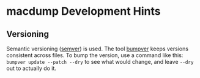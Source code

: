# macdump Development Hints

## Versioning

Semantic versioning ([semver](https://semver.org/)) is used.
The tool [bumpver](https://github.com/mbarkhau/bumpver) keeps versions
consistent across files.
To bump the version, use a command like this: `bumpver update --patch --dry` to
see what would change, and leave `--dry` out to actually do it.
